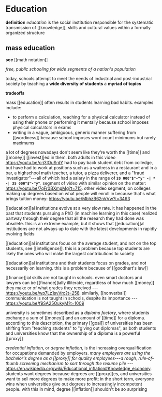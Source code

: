 # Education

**definition** _education_ is the social institution responsible for the systematic transmission of [[knowledge]], skills and cultural values within a formally organized structure

## mass education

**see** [[math notation]]

_free, public schooling for wide segments of a nation's population_

today, schools attempt to meet the needs of industrial and post-industrial society by teaching a **wide diversity of students** a **myriad of topics**

**tradeoffs**

mass [[education]] often results in students learning bad habits. examples include:

- to perform a calculation, reaching for a physical calculator instead of using their phone or performing it mentally because school imposes physical calculators in exams
- writing in a vague, ambiguous, generic manner suffering from [[wordiness]] because school imposes word count minimums but rarely maximums

a lot of degrees nowadays don't seem like they're worth the [[time]] and [[money]] [[invest]]ed in them. both adults in this video <https://youtu.be/crj3IOuSrdY> had to pay back student debt from colledge, but have had to work at positions such as a waitress in a restaurant and in a bar, a highschool math teacher, a tutor, a pizza deliverer, and a "fraud investigator"---all of which had a salary in the range of **`20 000"$"-"y" -| * -| 35 000"$"-"y"`**. segment of video with similar opinion on the matter: <https://youtu.be/7qFr0BXmpMg?t=715>. other video segment, on colleges making up degrees based on what people will enroll in because that's what brings tuition money: <https://youtu.be/MbhzB62nVVw?t=3463>

[[education]]al institutions evolve at a very slow rate. it has happened in the past that students pursuing a PhD (in machine learning in this case) realized partway through their degree that all the research they had done was obsolete. this is an extreme example, but it shows that [[education]]al institutions are not always up to date with the latest developments in rapidly evolving fields

[[education]]al institutions focus on the average student, and not on the top students, see [[intelligence]]. this is a problem because top students are likely the ones who will make the largest contributions to society

[[education]]al institutions and their students focus on grades, and not necessarily on learning. this is a problem because of [[goodhart's law]]

[[finance]]ial skills are not taught in schools. even smart doctors and lawyers can be [[finance]]ially illiterate, regardless of how much [[money]] they make or of what grades they received --- <https://youtu.be/wp7Lz1svVro?t=258>. similarly, [[nonverbal]] communication is not taught in schools, despite its importance --- <https://youtu.be/f9SA25OukyM?t=1009>

university is sometimes described as a _diploma factory_, where students exchange a sum of [[money]] and an amount of [[time]] for a diploma. according to this description, the primary [[goal]] of universities has been shifting from "teaching students" to "giving out diplomas", as both students and universities know that the ownership of a diploma is a powerful [[proxy]]

_credential inflation_, or _degree inflation_, is the increasing overqualification for occupations demanded by employers. _many employers are using the bachelor's degree as a [[proxy]] for quality employees---a rough, rule-of-thumb screening mechanism to sort through the resume pile_ --- <https://en.wikipedia.org/wiki/Educational_inflation#Knowledge_economy>. students want degrees because degrees are [[proxy]]es, and universities want to sell more degrees to make more profit; in the short term, everyone wins when universities give out degrees to increasingly incompetent people. with this in mind, degree [[inflation]] shouldn't be so surprising
